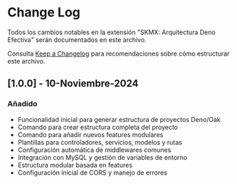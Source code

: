 # Change Log

Todos los cambios notables en la extensión "SKMX: Arquitectura Deno Efectiva" serán documentados en este archivo.

Consulta [Keep a Changelog](http://keepachangelog.com/) para recomendaciones sobre cómo estructurar este archivo.

## [1.0.0] - 10-Noviembre-2024

### Añadido
- Funcionalidad inicial para generar estructura de proyectos Deno/Oak
- Comando para crear estructura completa del proyecto
- Comando para añadir nuevos features modulares
- Plantillas para controladores, servicios, modelos y rutas
- Configuración automática de middlewares comunes
- Integración con MySQL y gestión de variables de entorno
- Estructura modular basada en features
- Configuración inicial de CORS y manejo de errores
